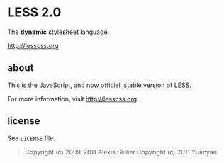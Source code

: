 LESS 2.0
=======

The **dynamic** stylesheet language.

<http://lesscss.org>

about
-----

This is the JavaScript, and now official, stable version of LESS.

For more information, visit <http://lesscss.org>.

license
-------

See `LICENSE` file.

> Copyright (c) 2009-2011 Alexis Sellier
> Copyright (c) 2011 Yuanyan
